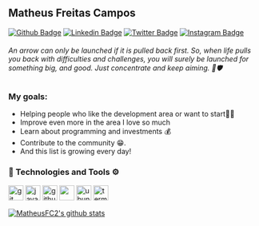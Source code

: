 ## Matheus Freitas Campos

[![Github Badge](https://img.shields.io/badge/-Github-000?style=flat-square&logo=Github&logoColor=white&link=https://github.com/MatheusFC2)](https://github.com/MatheusFC2)
[![Linkedin Badge](https://img.shields.io/badge/-LinkedIn-blue?style=flat-square&logo=Linkedin&logoColor=white&link=https://www.linkedin.com/in/matheus-freitas-campos-235305137/)](https://www.linkedin.com/in/matheus-freitas-campos-235305137/)
[![Twitter Badge](https://img.shields.io/badge/-Twitter-1ca0f1?style=flat-square&labelColor=1ca0f1&logo=twitter&logoColor=white&link=https://twitter.com/MathFC2)](https://twitter.com/MathFC2)
[![Instagram Badge](https://img.shields.io/badge/instagram-%23E4405F.svg?&style=flat-square&logo=instagram&logoColor=white)](https://www.instagram.com/matheusfc_2/?hl=pt-br)

###### An arrow can only be launched if it is pulled back first. So, when life pulls you back with difficulties and challenges, you will surely be launched for something big, and good. Just concentrate and keep aiming. 🏹🛡


### My goals:
* Helping people who like the development area or want to start👨‍🎓
* Improve even more in the area I love so much
* Learn about programming and investments 💰
* Contribute to the community 😁.
* And this list is growing every day!


### 🚀 Technologies and Tools ⚙
<div class="row">
  <img src="https://git-scm.com/images/logos/downloads/Git-Icon-1788C.png" alt="git" width="30" height="30"/>
  <img src="https://tadeuesteves.files.wordpress.com/2014/01/javascript-logo.png" alt="javascript" width="30" height="30"/>
  <img src="https://devicon.dev/devicon.git/icons/github/github-original.svg" alt="github" width="30" height="30"/>
  <img src="https://cdn.svgporn.com/logos/visual-studio-code.svg" height="30">
  <img src="https://cdn.svgporn.com/logos/ubuntu.svg" height="30" alt="ubuntu" width="30">
  <img src="https://cdn.svgporn.com/logos/terminal.svg" height="30" alt="terminal" width="30">
</div>



[![MatheusFC2's github stats](https://github-readme-stats.vercel.app/api?username=MatheusFC2&theme=midnight-purple&show_icons=true)](https://github.com/anuraghazra/github-readme-stats)

